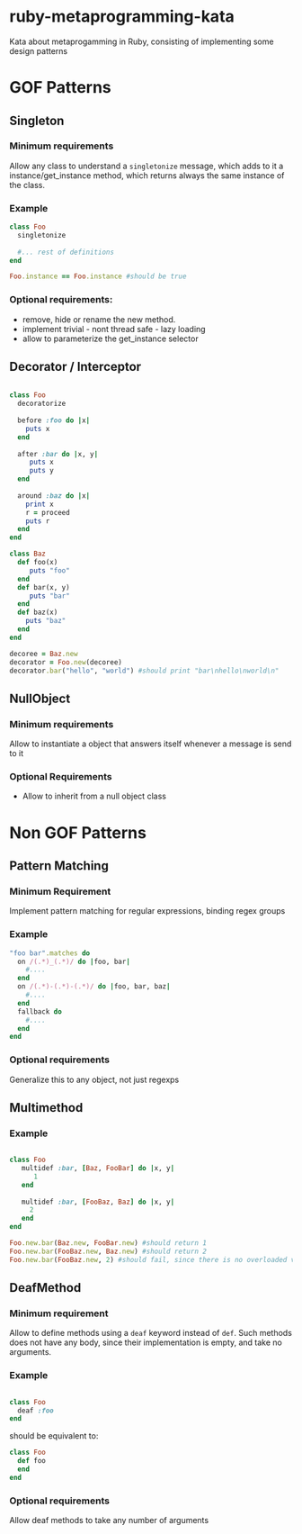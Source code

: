ruby-metaprogramming-kata
=========================

Kata about metaprogamming in Ruby, consisting of implementing some design patterns

# GOF Patterns

## Singleton 

### Minimum requirements

Allow any class to understand a ```singletonize``` message, which adds to it a instance/get_instance method, which returns always the same instance of the class. 

### Example

```ruby
class Foo
  singletonize
  
  #... rest of definitions
end

Foo.instance == Foo.instance #should be true
```

### Optional requirements: 
  * remove, hide or rename the new method. 
  * implement trivial - nont thread safe - lazy loading
  * allow to parameterize the get_instance selector

## Decorator / Interceptor

```ruby

class Foo
  decoratorize
  
  before :foo do |x|
    puts x
  end
  
  after :bar do |x, y|
     puts x
     puts y
  end
  
  around :baz do |x|
    print x
    r = proceed
    puts r
  end
end

class Baz
  def foo(x)    
     puts "foo"
  end
  def bar(x, y)
     puts "bar"
  end
  def baz(x)
    puts "baz"
  end  
end

decoree = Baz.new
decorator = Foo.new(decoree)
decorator.bar("hello", "world") #should print "bar\nhello\nworld\n"
```

## NullObject 

### Minimum requirements

Allow to instantiate a object that answers itself whenever a message is send to it

### Optional Requirements
  * Allow to inherit from a null object class

# Non GOF Patterns

## Pattern Matching

### Minimum Requirement

Implement pattern matching for regular expressions, binding regex groups

### Example

```ruby
"foo bar".matches do
  on /(.*)_(.*)/ do |foo, bar|
    #....
  end
  on /(.*)-(.*)-(.*)/ do |foo, bar, baz|
    #....
  end
  fallback do
    #....
  end
end
```

### Optional requirements

Generalize this to any object, not just regexps

## Multimethod

### Example

```ruby

class Foo
   multidef :bar, [Baz, FooBar] do |x, y| 
      1
   end
   
   multidef :bar, [FooBaz, Baz] do |x, y|
     2
   end
end

Foo.new.bar(Baz.new, FooBar.new) #should return 1
Foo.new.bar(FooBaz.new, Baz.new) #should return 2
Foo.new.bar(FooBaz.new, 2) #should fail, since there is no overloaded version of method bar for Number as second argument

```



## DeafMethod 

### Minimum requirement

Allow to define methods using a ```deaf``` keyword instead of ```def```. Such methods does not have any body, since their implementation is empty, and take no arguments.

### Example
     
```ruby

class Foo
  deaf :foo
end

```

should be equivalent to:

```ruby
class Foo
  def foo
  end
end
```
   
### Optional requirements

Allow deaf methods to take any number of arguments
  
